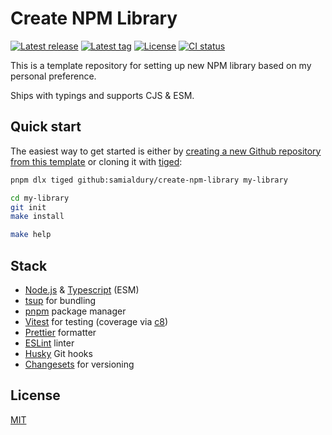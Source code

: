 # Create NPM Library

[![Latest release](https://badgen.net/github/release/samialdury/create-npm-library)](https://github.com/samialdury/create-npm-library/releases/latest)
[![Latest tag](https://badgen.net/github/tag/samialdury/create-npm-library)](https://github.com/samialdury/create-npm-library/tags)
[![License](https://badgen.net/github/license/samialdury/create-npm-library)](LICENSE)
[![CI status](https://github.com/samialdury/create-npm-library/actions/workflows/ci.yaml/badge.svg)](https://github.com/samialdury/create-npm-library/actions/workflows/ci.yaml)

This is a template repository for setting up new NPM library based on my personal preference.

Ships with typings and supports CJS & ESM.

## Quick start

The easiest way to get started is either by [creating a new Github repository from this template](https://github.com/samialdury/create-npm-library/generate) or cloning it with [tiged](https://github.com/tiged/tiged):

```sh
pnpm dlx tiged github:samialdury/create-npm-library my-library

cd my-library
git init
make install

make help
```

## Stack

- [Node.js](https://github.com/nodejs/node) & [Typescript](https://github.com/microsoft/TypeScript) (ESM)
- [tsup](https://github.com/egoist/tsup) for bundling
- [pnpm](https://github.com/pnpm/pnpm) package manager
- [Vitest](https://github.com/vitest-dev/vitest) for testing (coverage via [c8](https://github.com/bcoe/c8))
- [Prettier](https://github.com/prettier/prettier) formatter
- [ESLint](https://github.com/eslint/eslint) linter
- [Husky](https://github.com/typicode/husky) Git hooks
- [Changesets](https://github.com/changesets/changesets) for versioning

## License

[MIT](LICENSE)

